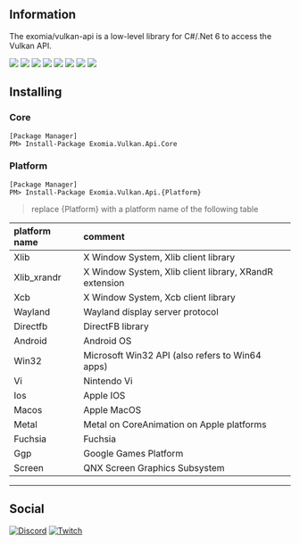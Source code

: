 ﻿## Information

The exomia/vulkan-api is a low-level library for C#/.Net 6 to access the Vulkan API.

![](https://img.shields.io/github/issues-pr/exomia/vulkan-api.svg)
![](https://img.shields.io/github/issues/exomia/vulkan-api.svg)
![](https://img.shields.io/github/last-commit/exomia/vulkan-api.svg)
![](https://img.shields.io/github/contributors/exomia/vulkan-api.svg)
![](https://img.shields.io/github/commit-activity/y/exomia/vulkan-api.svg)
![](https://img.shields.io/github/languages/top/exomia/vulkan-api.svg)
![](https://img.shields.io/github/languages/count/exomia/vulkan-api.svg)
![](https://img.shields.io/github/license/exomia/vulkan-api.svg)

## Installing

### Core

```shell
[Package Manager]
PM> Install-Package Exomia.Vulkan.Api.Core
```

### Platform

```shell
[Package Manager]
PM> Install-Package Exomia.Vulkan.Api.{Platform}
```

> replace {Platform} with a platform name of the following table

| platform name | comment |
| :------------ | :------ |
| Xlib | X Window System, Xlib client library |
| Xlib_xrandr | X Window System, Xlib client library, XRandR extension |
| Xcb | X Window System, Xcb client library |
| Wayland | Wayland display server protocol |
| Directfb | DirectFB library |
| Android | Android OS |
| Win32 | Microsoft Win32 API (also refers to Win64 apps) |
| Vi | Nintendo Vi |
| Ios | Apple IOS |
| Macos | Apple MacOS |
| Metal | Metal on CoreAnimation on Apple platforms |
| Fuchsia | Fuchsia |
| Ggp | Google Games Platform |
| Screen | QNX Screen Graphics Subsystem |


---
## Social

[![Discord](https://img.shields.io/discord/427640639732187136.svg?label=&logo=discord&logoColor=ffffff&color=7389D8&labelColor=6A7EC2)](https://discord.com/invite/ZFJXe6f)
[![Twitch](https://img.shields.io/twitch/status/exomia.svg?label=&logo=twitch&logoColor=ffffff&color=7389D8&labelColor=6A7EC2)](https://www.twitch.tv/exomia/about)
